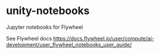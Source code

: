 # unity-notebooks
Jupyter notebooks for Flywheel

See Flywheel docs
https://docs.flywheel.io/user/compute/ai-development/user_flywheel_notebooks_user_guide/
